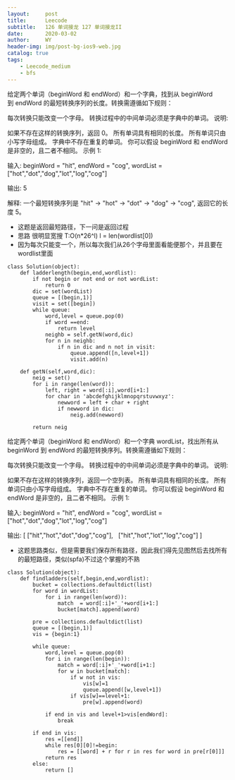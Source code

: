 ```yaml
---
layout:     post
title:      Leecode
subtitle:   126 单词接龙 127 单词接龙II
date:       2020-03-02
author:     WY
header-img: img/post-bg-ios9-web.jpg
catalog: true
tags:
    - Leecode_medium
    - bfs
---
```


给定两个单词（beginWord 和 endWord）和一个字典，找到从 beginWord 到 endWord 的最短转换序列的长度。转换需遵循如下规则：

每次转换只能改变一个字母。
转换过程中的中间单词必须是字典中的单词。
说明:

如果不存在这样的转换序列，返回 0。
所有单词具有相同的长度。
所有单词只由小写字母组成。
字典中不存在重复的单词。
你可以假设 beginWord 和 endWord 是非空的，且二者不相同。
示例 1:

输入:
beginWord = "hit",
endWord = "cog",
wordList = ["hot","dot","dog","lot","log","cog"]

输出: 5

解释: 一个最短转换序列是 "hit" -> "hot" -> "dot" -> "dog" -> "cog",
     返回它的长度 5。

- 这题是返回最短路径，下一问是返回过程
- 思路 很明显宽搜 T:O(n*26^l)  l = len(wordlist[0])
- 因为每次只能变一个，所以每次我们从26个字母里面看能便那个，并且要在wordlist里面

```
class Solution(object):
    def ladderlength(begin,end,wordlist):
        if not begin or not end or not wordList:
            return 0
        dic = set(wordList)
        queue = [(begin,1)]
        visit = set([begin])
        while queue:
            word,level = queue.pop(0)
            if word ==end:
                return level
            neighb = self.getN(word,dic)
            for n in neighb:
                if n in dic and n not in visit:
                    queue.append([n,level+1])
                    visit.add(n)

    def getN(self,word,dic):
        neig = set()
        for i in range(len(word)):
            left, right = word[:i],word[i+1:]
            for char in 'abcdefghijklmnopqrstuvwxyz':
                newword = left + char + right
                if newword in dic:
                    neig.add(newword)

        return neig
```

给定两个单词（beginWord 和 endWord）和一个字典 wordList，找出所有从 beginWord 到 endWord 的最短转换序列。转换需遵循如下规则：

每次转换只能改变一个字母。
转换过程中的中间单词必须是字典中的单词。
说明:

如果不存在这样的转换序列，返回一个空列表。
所有单词具有相同的长度。
所有单词只由小写字母组成。
字典中不存在重复的单词。
你可以假设 beginWord 和 endWord 是非空的，且二者不相同。
示例 1:

输入:
beginWord = "hit",
endWord = "cog",
wordList = ["hot","dot","dog","lot","log","cog"]

输出:
[
  ["hit","hot","dot","dog","cog"],
  ["hit","hot","lot","log","cog"]
]

- 这题思路类似，但是需要我们保存所有路径，因此我们得先见图然后去找所有的最短路径，类似(spfa)不过这个掌握的不熟

```
class Solution(object):
    def findladders(self,begin,end,wordlist):
        bucket = collections.defaultdict(list)
        for word in wordList:
            for i in range(len(word)):
                match  = word[:i]+'_'+word[i+1:]
                bucket[match].append(word)

        pre = collections.defaultdict(list)
        queue = [(begin,1)]
        vis = {begin:1}

        while queue:
            word,level = queue.pop(0)
            for i in range(len(begin)):
                match = word[:i]+'_'+word[i+1:]
                for w in bucket[match]:
                    if w not in vis:
                        vis[w]=1
                        queue.append([w,level+1])
                    if vis[w]==level+1:
                        pre[w].append(word)

            if end in vis and level+1>vis[endWord]:
                break
                
        if end in vis:
            res =[[end]]
            while res[0][0]!=begin:
                res = [[word] + r for r in res for word in pre[r[0]]]
            return res
        else:
            return []
```
